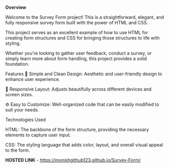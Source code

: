 **Overview**

Welcome to the Survey Form project! This is a straightforward, elegant, and fully responsive survey form built with the power of HTML and CSS.

This project serves as an excellent example of how to use HTML for creating form structures and CSS for bringing those structures to life with styling.

Whether you're looking to gather user feedback, conduct a survey, or simply learn more about form handling, this project provides a solid foundation.

Features
🎨 Simple and Clean Design: Aesthetic and user-friendly design to enhance user experience.

📱 Responsive Layout: Adjusts beautifully across different devices and screen sizes.

⚙️ Easy to Customize: Well-organized code that can be easily modified to suit your needs.

Technologies Used

HTML: The backbone of the form structure, providing the necessary elements to capture user input.

CSS: The styling language that adds color, layout, and overall visual appeal to the form.

**HOSTED LINK** - https://monishgithub123.github.io/Survey-Form/
